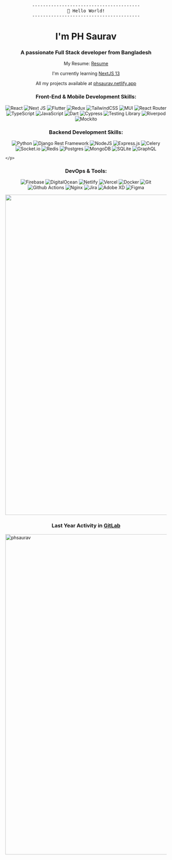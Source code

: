 <pre align="center">
----------------------------------------
<span>👋 Hello World!</span>
----------------------------------------
</pre>
<h1 align="center">I'm PH Saurav</h1> 
<h3 align="center">A passionate Full Stack developer from Bangladesh</h3>

<!-- <p align="center"> I’m currently working on
<a href="https://github.com/phsaurav/Portfolio-2.0">Portfolio 2.0</a> </p> -->
<p align="center"> My Resume: <a href="https://drive.google.com/file/d/17NL08XUiR_XfvCp3RjeLnZkrR1lAgN5m/view">Resume</a> </p>
<p align="center"> I'm currently learning <a href="[https://www.youtube.com/watch?v=WC-g0JtEIwM&list=PLHiZ4m8vCp9PHnOIT7gd30PCBoYCpGoQM]" target="_blank" rel="noreferrer">NextJS 13</a></p>
<p align="center"> All my projects available at
<a href="https://phsaurav.netlify.app/home">phsaurav.netlify.app</a> </p>
<h3 align="center">Front-End & Mobile Development Skills:</h3>
<p align="center">
	<img src="https://img.shields.io/badge/react-%2320232a.svg?style=for-the-badge&logo=react&logoColor=%2361DAFB" alt="React">
	<img src="https://img.shields.io/badge/Next-black?style=for-the-badge&logo=next.js&logoColor=white" alt="Next JS">
	<img src="https://img.shields.io/badge/Flutter-%2302569B.svg?style=for-the-badge&logo=Flutter&logoColor=white" alt="Flutter">
	<img src="https://img.shields.io/badge/redux-%23593d88.svg?style=for-the-badge&logo=redux&logoColor=white" alt="Redux">
	<img src="https://img.shields.io/badge/tailwindcss-%2338B2AC.svg?style=for-the-badge&logo=tailwind-css&logoColor=white" alt="TailwindCSS">
	<img src="https://img.shields.io/badge/MUI-%230081CB.svg?style=for-the-badge&logo=mui&logoColor=white" alt="MUI">
	  <img
    src="https://img.shields.io/badge/React_Router-CA4245?style=for-the-badge&logo=react-router&logoColor=white"
    alt="React Router"
  />
	  <img
    src="https://img.shields.io/badge/typescript-%23007ACC.svg?style=for-the-badge&logo=typescript&logoColor=white"
    alt="TypeScript"
  />
	  <img
    src="https://img.shields.io/badge/javascript-%23323330.svg?style=for-the-badge&logo=javascript&logoColor=%23F7DF1E"
    alt="JavaScript"
  />
	  <img
    src="https://img.shields.io/badge/dart-%230175C2.svg?style=for-the-badge&logo=dart&logoColor=white"
    alt="Dart" />
 	  <img
    src="https://img.shields.io/badge/cypress-%2317202C.svg?style=for-the-badge&logo=cypress&logoColor=white"
    alt="Cypress"
   />
	  <img
    src="https://img.shields.io/badge/Testing%20Library-%23E33332.svg?style=for-the-badge&logo=Testing%20Library&logoColor=white"
    alt="Testing Library"
   />	  	  
	 <img
    src="https://img.shields.io/badge/Riverpod-%230081CB.svg?style=for-the-badge"
    alt="Riverpod"
   />
	 	<img
    src="https://img.shields.io/badge/Mockito-%2368BC71.svg?style=for-the-badge&logo=Mocha&logoColor=white"
    alt="Mockito"
   />
</p>


<h3 align="center">Backend Development Skills:</h3>
<p align="center">
  <img
    src="https://img.shields.io/badge/python-3670A0?style=for-the-badge&logo=python&logoColor=ffdd54"
    alt="Python"
  />
	  <img
    src="https://img.shields.io/badge/django%20rest%20framework-%23092E20.svg?style=for-the-badge&logo=django&logoColor=white"
    alt="Django Rest Framework"
  />
	  <img
    src="https://img.shields.io/badge/node.js-6DA55F?style=for-the-badge&logo=node.js&logoColor=white"
    alt="NodeJS"
  />
	  <img
    src="https://img.shields.io/badge/express.js-%23404d59.svg?style=for-the-badge&logo=express&logoColor=%2361DAFB"
    alt="Express.js"
  />
		  <img
    src="https://img.shields.io/badge/Celery-%2337814A.svg?style=for-the-badge&logo=celery&logoColor=white"
    alt="Celery"
  />
	  <img
    src="https://img.shields.io/badge/Socket.io-black?style=for-the-badge&logo=socket.io&badgeColor=010101"
    alt="Socket.io"
  />
	  <img
    src="https://img.shields.io/badge/redis-%23DD0031.svg?style=for-the-badge&logo=redis&logoColor=white"
    alt="Redis"
  />
  <img
    src="https://img.shields.io/badge/postgres-%23316192.svg?style=for-the-badge&logo=postgresql&logoColor=white"
    alt="Postgres"
  />
  <img
    src="https://img.shields.io/badge/MongoDB-%234ea94b.svg?style=for-the-badge&logo=mongodb&logoColor=white"
    alt="MongoDB"
  />
  <img
    src="https://img.shields.io/badge/sqlite-%2307405e.svg?style=for-the-badge&logo=sqlite&logoColor=white"
    alt="SQLite"
  />
		  <img
    src="https://img.shields.io/badge/-GraphQL-E10098?style=for-the-badge&logo=graphql&logoColor=white"
    alt="GraphQL"
  />

	</p>

<h3 align="center">DevOps & Tools:</h3>
<p align="center">
	    <img
    src="https://img.shields.io/badge/firebase-%23039BE5.svg?style=for-the-badge&logo=firebase"
    alt="Firebase"
  />
  <img
    src="https://img.shields.io/badge/DigitalOcean-%230167ff.svg?style=for-the-badge&logo=digitalOcean&logoColor=white"
    alt="DigitalOcean"
  />
  <img
    src="https://img.shields.io/badge/netlify-%2300C7B7.svg?style=for-the-badge&logo=netlify&logoColor=white"
    alt="Netlify"
  />
  <img
    src="https://img.shields.io/badge/vercel-%23000000.svg?style=for-the-badge&logo=vercel&logoColor=white"
    alt="Vercel"
  />
	  <img
    src="https://img.shields.io/badge/docker-%230db7ed.svg?style=for-the-badge&logo=docker&logoColor=white"
    alt="Docker"
  />
		  <img
    src="https://img.shields.io/badge/Git-%23F05032.svg?style=for-the-badge&logo=git&logoColor=white"
    alt="Git"
  />
			  <img
    src="https://img.shields.io/badge/Github%20Actions-%232088FF.svg?style=for-the-badge&logo=GitHub%20Actions&logoColor=white"
    alt="Github Actions"
  />
	  <img
    src="https://img.shields.io/badge/nginx-%23009639.svg?style=for-the-badge&logo=nginx&logoColor=white"
    alt="Nginx"
  />
	  <img
    src="https://img.shields.io/badge/jira-%230A0FFF.svg?style=for-the-badge&logo=jira&logoColor=white"
    alt="Jira"
  />
  <img
    src="https://img.shields.io/badge/Adobe%20XD-470137?style=for-the-badge&logo=Adobe%20XD&logoColor=#FF61F6"
    alt="Adobe XD"
  />
  <img
    src="https://img.shields.io/badge/figma-%23F24E1E.svg?style=for-the-badge&logo=figma&logoColor=white"
    alt="Figma"
  />


</p>


<p float="left">
<img width="1000" float="left" src="https://github-readme-streak-stats.herokuapp.com?user=phsaurav&theme=ayu-mirage&hide_border=true" /></p>
<h3 align="center">Last Year Activity in <a href="https://gitlab.com/phsaurav">GitLab</a></h3>
<p float="left">
<img width="1000" float="left" src="https://user-images.githubusercontent.com/30824536/219958216-5533d624-1506-4cc9-ad4d-f58cf6f48871.jpg" alt="phsaurav" /></p>


